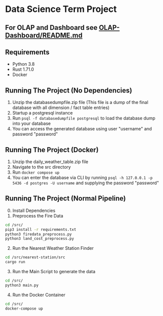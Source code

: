 
# Data Science Term Project

## For OLAP and Dashboard see [OLAP-Dashboard/README.md](OLAP-Dashboard/Group25_DashboardREADME.pdf)

## Requirements
- Python 3.8
- Rust 1.71.0
- Docker

## Running The Project (No Dependencies)
1. Unzip the databasedumpfile.zip file (This file is a dump of the final database with all dimension / fact table entries)
2. Startup a postgresql instance
3. Run `psql -f databasedumpfile postgresql` to load the database dump into your database
4. You can access the generated database using user "username" and password "password"

## Running The Project (Docker)
1. Unzip the daily_weather_table.zip file
2. Navigate to the src directory
3. Run `docker compose up`
4. You can enter the database via CLI by running `psql -h 127.0.0.1 -p 5436 -d postgres -U username` and supplying the password "password"

## Running The Project (Normal Pipeline)
0. Install Dependencies
1. Preprocess the Fire Data
```bash
cd /src/
pip3 install -r requirements.txt
python3 firedata_preprocess.py
python3 land_cost_preprocess.py
```
2. Run the Nearest Weather Station Finder
```bash
cd /src/nearest-station/src
cargo run
```
3. Run the Main Script to generate the data
```bash
cd /src/
python3 main.py
```
4. Run the Docker Container
```bash
cd /src/
docker-compose up
```